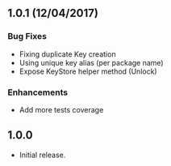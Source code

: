 ## 1.0.1 (12/04/2017)

### Bug Fixes

* Fixing duplicate Key creation
* Using unique key alias (per package name)
* Expose KeyStore helper method (Unlock)

### Enhancements

* Add more tests coverage

## 1.0.0

* Initial release.
